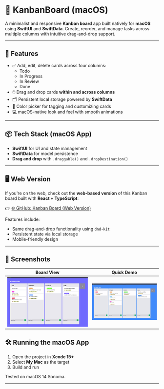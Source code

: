 # 🧩 KanbanBoard (macOS)

A minimalist and responsive **Kanban board** app built natively for **macOS** using **SwiftUI** and **SwiftData**. Create, reorder, and manage tasks across multiple columns with intuitive drag-and-drop support.

---

## 🚀 Features

- ✅ Add, edit, delete cards across four columns:
  - Todo
  - In Progress
  - In Review
  - Done
- 🖱️ Drag and drop cards **within and across columns**
- 🗂️ Persistent local storage powered by **SwiftData**
- 🎨 Color picker for tagging and customizing cards
- 💻 macOS-native look and feel with smooth animations

---

## 📦 Tech Stack (macOS App)

- **SwiftUI** for UI and state management
- **SwiftData** for model persistence
- **Drag and drop** with `.draggable()` and `.dropDestination()`

---

## 🖥️ Web Version

If you're on the web, check out the **web-based version** of this Kanban board built with **React + TypeScript**:

👉 [🌐 GitHub: Kanban Board (Web Version)](https://github.com/bii-08/Kanban-Board)

Features include:
- Same drag-and-drop functionality using `dnd-kit`
- Persistent state via local storage
- Mobile-friendly design

---

## 📸 Screenshots

| Board View | Quick Demo |
|--------------------|--------------|
| ![](screenshots/board.png) | ![](screenshots/demo.gif) |

## 🛠️ Running the macOS App

1. Open the project in **Xcode 15+**
2. Select **My Mac** as the target
3. Build and run

Tested on macOS 14 Sonoma.

---
